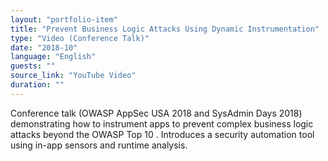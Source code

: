 ```yaml
---
layout: "portfolio-item"
title: "Prevent Business Logic Attacks Using Dynamic Instrumentation"
type: "Video (Conference Talk)"
date: "2018‑10"
language: "English"
guests: ""
source_link: "YouTube Video"
duration: ""
---
```


Conference talk (OWASP AppSec USA 2018 and SysAdmin Days 2018) demonstrating how to instrument apps to prevent complex business logic attacks beyond the OWASP Top 10  . Introduces a security automation tool using in-app sensors and runtime analysis.
